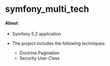 # symfony_multi_tech

#### About
* Symfony 5.2 application

* The project includes the following techniques:
    - Doctrine Pagination
    - Security User Class
